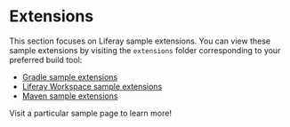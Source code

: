 # Extensions [](id=extensions)

This section focuses on Liferay sample extensions. You can view these sample
extensions by visiting the `extensions` folder corresponding to your preferred
build tool:

- [Gradle sample extensions](https://github.com/liferay/liferay-blade-samples/tree/7.1/gradle/extensions)
- [Liferay Workspace sample extensions](https://github.com/liferay/liferay-blade-samples/tree/7.1/liferay-workspace/extensions)
- [Maven sample extensions](https://github.com/liferay/liferay-blade-samples/tree/7.1/maven/extensions)

Visit a particular sample page to learn more!
